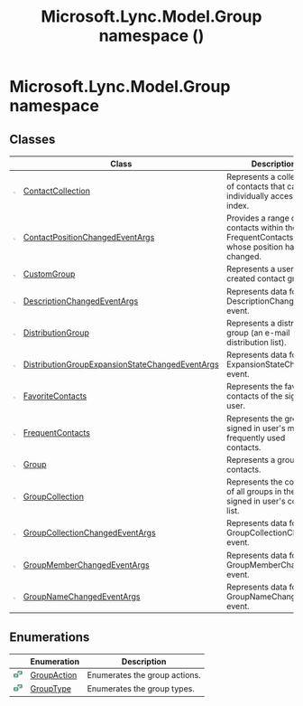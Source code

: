 ﻿---
title: Microsoft.Lync.Model.Group namespace ()
TOCTitle: '@NoTitle'
ms:assetid: N:Microsoft.Lync.Model.Group_DI_3_UC_OCS14MrefLyncWPF
ms:mtpsurl: https://msdn.microsoft.com/en-us/library/microsoft.lync.model.group_di_3_uc_ocs14mreflyncwpf(v=office.15)
ms:contentKeyID: 48591125
ms.date: 07/28/2014
mtps_version: v=office.15
f1_keywords:
- Microsoft.Lync.Model.Group
dev_langs:
- CSharp
- JScript
- VB
- other
---

# Microsoft.Lync.Model.Group namespace

## Classes

<table>
<thead>
<tr class="header">
<th> </th>
<th>Class</th>
<th>Description</th>
</tr>
</thead>
<tbody>
<tr class="odd">
<td><img src="images/Hh380319.pubclass(Office.15).gif" title="Public class" alt="Public class" /></td>
<td><a href="contactcollection-class-microsoft-lync-model-group_2.md">ContactCollection</a></td>
<td>Represents a collection of contacts that can be individually accessed by index.</td>
</tr>
<tr class="even">
<td><img src="images/Hh380319.pubclass(Office.15).gif" title="Public class" alt="Public class" /></td>
<td><a href="contactpositionchangedeventargs-class-microsoft-lync-model-group_2.md">ContactPositionChangedEventArgs</a></td>
<td>Provides a range of contacts within the FrequentContacts group whose position has changed.</td>
</tr>
<tr class="odd">
<td><img src="images/Hh380319.pubclass(Office.15).gif" title="Public class" alt="Public class" /></td>
<td><a href="customgroup-class-microsoft-lync-model-group_2.md">CustomGroup</a></td>
<td>Represents a user-created contact group.</td>
</tr>
<tr class="even">
<td><img src="images/Hh380319.pubclass(Office.15).gif" title="Public class" alt="Public class" /></td>
<td><a href="descriptionchangedeventargs-class-microsoft-lync-model-group_2.md">DescriptionChangedEventArgs</a></td>
<td>Represents data for the DescriptionChanged event.</td>
</tr>
<tr class="odd">
<td><img src="images/Hh380319.pubclass(Office.15).gif" title="Public class" alt="Public class" /></td>
<td><a href="distributiongroup-class-microsoft-lync-model-group_2.md">DistributionGroup</a></td>
<td>Represents a distribution group (an e-mail distribution list).</td>
</tr>
<tr class="even">
<td><img src="images/Hh380319.pubclass(Office.15).gif" title="Public class" alt="Public class" /></td>
<td><a href="distributiongroupexpansionstatechangedeventargs-class-microsoft-lync-model-group_2.md">DistributionGroupExpansionStateChangedEventArgs</a></td>
<td>Represents data for the ExpansionStateChanged event.</td>
</tr>
<tr class="odd">
<td><img src="images/Hh380319.pubclass(Office.15).gif" title="Public class" alt="Public class" /></td>
<td><a href="favoritecontacts-class-microsoft-lync-model-group_2.md">FavoriteContacts</a></td>
<td>Represents the favorite contacts of the signed in user.</td>
</tr>
<tr class="even">
<td><img src="images/Hh380319.pubclass(Office.15).gif" title="Public class" alt="Public class" /></td>
<td><a href="frequentcontacts-class-microsoft-lync-model-group_2.md">FrequentContacts</a></td>
<td>Represents the group the signed in user's most frequently used contacts.</td>
</tr>
<tr class="odd">
<td><img src="images/Hh380319.pubclass(Office.15).gif" title="Public class" alt="Public class" /></td>
<td><a href="group-class-microsoft-lync-model-group_2.md">Group</a></td>
<td>Represents a group of contacts.</td>
</tr>
<tr class="even">
<td><img src="images/Hh380319.pubclass(Office.15).gif" title="Public class" alt="Public class" /></td>
<td><a href="groupcollection-class-microsoft-lync-model-group_2.md">GroupCollection</a></td>
<td>Represents the collection of all groups in the signed in user's contact list.</td>
</tr>
<tr class="odd">
<td><img src="images/Hh380319.pubclass(Office.15).gif" title="Public class" alt="Public class" /></td>
<td><a href="groupcollectionchangedeventargs-class-microsoft-lync-model-group_2.md">GroupCollectionChangedEventArgs</a></td>
<td>Represents data for the GroupCollectionChanged event.</td>
</tr>
<tr class="even">
<td><img src="images/Hh380319.pubclass(Office.15).gif" title="Public class" alt="Public class" /></td>
<td><a href="groupmemberchangedeventargs-class-microsoft-lync-model-group_2.md">GroupMemberChangedEventArgs</a></td>
<td>Represents data for the GroupMemberChanged event.</td>
</tr>
<tr class="odd">
<td><img src="images/Hh380319.pubclass(Office.15).gif" title="Public class" alt="Public class" /></td>
<td><a href="groupnamechangedeventargs-class-microsoft-lync-model-group_2.md">GroupNameChangedEventArgs</a></td>
<td>Represents data for the GroupNameChanged event.</td>
</tr>
</tbody>
</table>


## Enumerations

<table>
<thead>
<tr class="header">
<th> </th>
<th>Enumeration</th>
<th>Description</th>
</tr>
</thead>
<tbody>
<tr class="odd">
<td><img src="images/Hh380319.pubenumeration(Office.15).gif" title="Public enumeration" alt="Public enumeration" /></td>
<td><a href="groupaction-enumeration-microsoft-lync-model-group_2.md">GroupAction</a></td>
<td>Enumerates the group actions.</td>
</tr>
<tr class="even">
<td><img src="images/Hh380319.pubenumeration(Office.15).gif" title="Public enumeration" alt="Public enumeration" /></td>
<td><a href="grouptype-enumeration-microsoft-lync-model-group_2.md">GroupType</a></td>
<td>Enumerates the group types.</td>
</tr>
</tbody>
</table>

